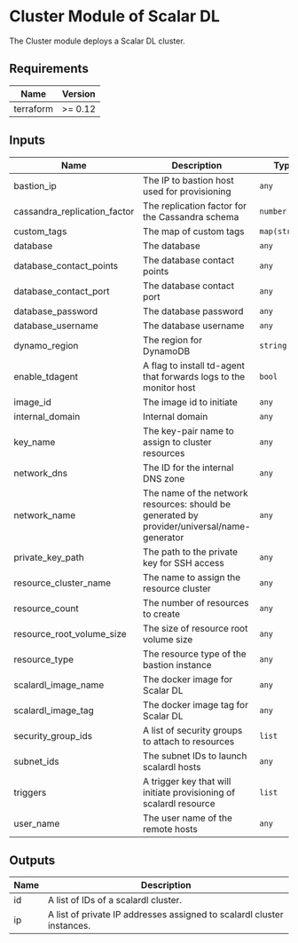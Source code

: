 # Cluster Module of Scalar DL
The Cluster module deploys a Scalar DL cluster.

## Requirements

| Name | Version |
|------|---------|
| terraform | >= 0.12 |

## Inputs

| Name | Description | Type | Default | Required |
|------|-------------|------|---------|:--------:|
| bastion_ip | The IP to bastion host used for provisioning | `any` | n/a | yes |
| cassandra_replication_factor | The replication factor for the Cassandra schema | `number` | `3` | no |
| custom_tags | The map of custom tags | `map(string)` | `{}` | no |
| database | The database | `any` | n/a | yes |
| database_contact_points | The database contact points | `any` | n/a | yes |
| database_contact_port | The database contact port | `any` | n/a | yes |
| database_password | The database password | `any` | n/a | yes |
| database_username | The database username | `any` | n/a | yes |
| dynamo_region | The region for DynamoDB | `string` | `""` | no |
| enable_tdagent | A flag to install td-agent that forwards logs to the monitor host | `bool` | `true` | no |
| image_id | The image id to initiate | `any` | n/a | yes |
| internal_domain | Internal domain | `any` | n/a | yes |
| key_name | The key-pair name to assign to cluster resources | `any` | n/a | yes |
| network_dns | The ID for the internal DNS zone | `any` | n/a | yes |
| network_name | The name of the network resources: should be generated by provider/universal/name-generator | `any` | n/a | yes |
| private_key_path | The path to the private key for SSH access | `any` | n/a | yes |
| resource_cluster_name | The name to assign the resource cluster | `any` | n/a | yes |
| resource_count | The number of resources to create | `any` | n/a | yes |
| resource_root_volume_size | The size of resource root volume size | `any` | n/a | yes |
| resource_type | The resource type of the bastion instance | `any` | n/a | yes |
| scalardl_image_name | The docker image for Scalar DL | `any` | n/a | yes |
| scalardl_image_tag | The docker image tag for Scalar DL | `any` | n/a | yes |
| security_group_ids | A list of security groups to attach to resources | `list` | `[]` | no |
| subnet_ids | The subnet IDs to launch scalardl hosts | `any` | n/a | yes |
| triggers | A trigger key that will initiate provisioning of scalardl resource | `list` | `[]` | no |
| user_name | The user name of the remote hosts | `any` | n/a | yes |

## Outputs

| Name | Description |
|------|-------------|
| id | A list of IDs of a scalardl cluster. |
| ip | A list of private IP addresses assigned to scalardl cluster instances. |

